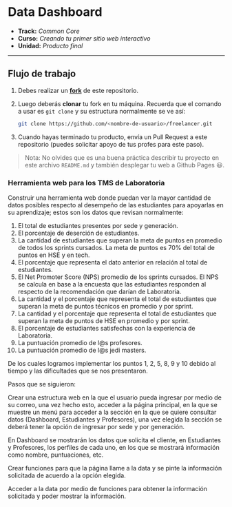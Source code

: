 # Data Dashboard

* **Track:** _Common Core_
* **Curso:** _Creando tu primer sitio web interactivo_
* **Unidad:** _Producto final_

***

## Flujo de trabajo

1. Debes realizar un [**fork**](https://gist.github.com/ivandevp/1de47ae69a5e139a6622d78c882e1f74)
   de este repositorio.

2. Luego deberás **clonar** tu fork en tu máquina. Recuerda que el comando a usar
   es `git clone` y su estructura normalmente se ve así:

   ```bash
   git clone https://github.com/<nombre-de-usuario>/freelancer.git
   ```

3. Cuando hayas terminado tu producto, envía un Pull Request a este repositorio
   (puedes solicitar apoyo de tus profes para este paso).

> Nota: No olvides que es una buena práctica describir tu proyecto en este
> archivo `README.md` y también desplegar tu web a Github Pages :smiley:.


### Herramienta web para los TMS de Laboratoria

Construir una herramienta web donde puedan ver la mayor cantidad de datos posibles respecto al desempeño de las estudiantes para apoyarlas en su aprendizaje; estos son los datos que revisan normalmente:

1. El total de estudiantes presentes por sede y generación.
2. El porcentaje de deserción de estudiantes.
3. La cantidad de estudiantes que superan la meta de puntos en promedio de todos los sprints cursados. La meta de puntos es 70% del total de puntos en HSE y en tech.
4. El porcentaje que representa el dato anterior en relación al total de estudiantes.
5. El Net Promoter Score (NPS) promedio de los sprints cursados. El NPS se calcula en base a la encuesta que las estudiantes responden al respecto de la recomendación que darían de Laboratoria.
6. La cantidad y el porcentaje que representa el total de estudiantes que superan la meta de puntos técnicos en promedio y por sprint.
7. La cantidad y el porcentaje que representa el total de estudiantes que superan la meta de puntos de HSE en promedio y por sprint.
8. El porcentaje de estudiantes satisfechas con la experiencia de Laboratoria.
9. La puntuación promedio de l@s profesores.
10. La puntuación promedio de l@s jedi masters.

De los cuales logramos implementar los puntos 1, 2, 5, 8, 9 y 10 debido al tiempo y las dificultades que se nos presentaron.

Pasos que se siguieron:

Crear una estructura web en la que el usuario pueda ingresar por medio de su correo, una vez hecho esto, acceder a la página principal, en la que se muestre un menú para acceder a la sección en la que se quiere consultar datos (Dashboard, Estudiantes y Profesores), una vez elegida la sección se deberá tener la opción de ingresar por sede y por generación.

En Dashboard se mostrarán los datos que solicita el cliente, en Estudiantes y Profesores, los perfiles de cada uno, en los que se mostrará información como nombre, puntuaciones, etc.

Crear funciones para que la página llame a la data y se pinte la información solicitada de acuerdo a la opción elegida.

Acceder a la data por medio de funciones para obtener la información solicitada y poder mostrar la información.
